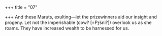 +++
title = "07"

+++
And these Maruts, exulting—let the prizewinners aid our insight and  progeny.
Let not the imperishable (cow? [=Pr̥śni?]) overlook us as she roams. They  have increased wealth to be harnessed for us.